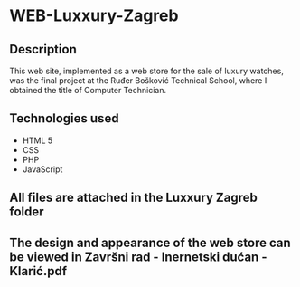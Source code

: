 # WEB-Luxxury-Zagreb
## Description

This web site, implemented as a web store for the sale of luxury watches, was the final project at the Ruđer Bošković Technical School, where I obtained the title of Computer Technician.

## Technologies used
* HTML 5
* CSS
* PHP
* JavaScript

## All files are attached in the Luxxury Zagreb folder
## The design and appearance of the web store can be viewed in Završni rad - Inernetski dućan - Klarić.pdf

